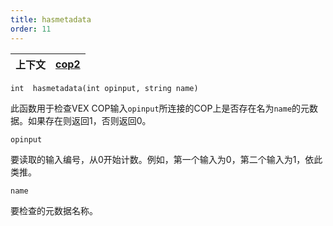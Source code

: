 ```yaml
---
title: hasmetadata
order: 11
---
```


| 上下文 | [cop2](../contexts/cop2.html) |
| --- | --- |

`int  hasmetadata(int opinput, string name)`

此函数用于检查VEX COP输入`opinput`所连接的COP上是否存在名为`name`的元数据。如果存在则返回1，否则返回0。

`opinput`

要读取的输入编号，从0开始计数。例如，第一个输入为0，第二个输入为1，依此类推。

`name`

要检查的元数据名称。
